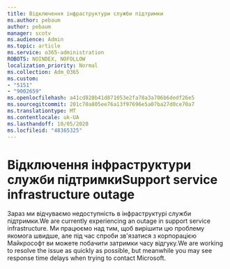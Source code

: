 ```yaml
---
title: Відключення інфраструктури служби підтримки
ms.author: pebaum
author: pebaum
manager: scotv
ms.audience: Admin
ms.topic: article
ms.service: o365-administration
ROBOTS: NOINDEX, NOFOLLOW
localization_priority: Normal
ms.collection: Adm_O365
ms.custom:
- "5151"
- "9002659"
ms.openlocfilehash: a41cd828b41d871053e2fa78a3a706b6dedf26e5
ms.sourcegitcommit: 201c70a805ee76a13f97696e5a07ba27d0ce70a7
ms.translationtype: MT
ms.contentlocale: uk-UA
ms.lasthandoff: 10/05/2020
ms.locfileid: "48365325"
---
```

# <a name="support-service-infrastructure-outage"></a><span data-ttu-id="c132c-102">Відключення інфраструктури служби підтримки</span><span class="sxs-lookup"><span data-stu-id="c132c-102">Support service infrastructure outage</span></span>

<span data-ttu-id="c132c-103">Зараз ми відчуваємо недоступність в інфраструктурі служби підтримки.</span><span class="sxs-lookup"><span data-stu-id="c132c-103">We are currently experiencing an outage in support service infrastructure.</span></span> <span data-ttu-id="c132c-104">Ми працюємо над тим, щоб вирішити цю проблему якомога швидше, але під час спроби зв'язатися з корпорацією Майкрософт ви можете побачити затримки часу відгуку.</span><span class="sxs-lookup"><span data-stu-id="c132c-104">We are working to resolve the issue as quickly as possible, but meanwhile you may see response time delays when trying to contact Microsoft.</span></span>
